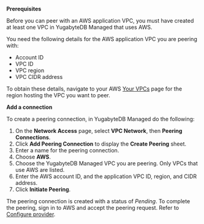 **Prerequisites**

Before you can peer with an AWS application VPC, you must have created at least one VPC in YugabyteDB Managed that uses AWS.

You need the following details for the AWS application VPC you are peering with:

- Account ID
- VPC ID
- VPC region
- VPC CIDR address

To obtain these details, navigate to your AWS [Your VPCs](https://console.aws.amazon.com/vpc/home?#vpcs) page for the region hosting the VPC you want to peer.

**Add a connection**

To create a peering connection, in YugabyteDB Managed do the following:

1. On the **Network Access** page, select **VPC Network**, then **Peering Connections**.
1. Click **Add Peering Connection** to display the **Create Peering** sheet.
1. Enter a name for the peering connection.
1. Choose **AWS**.
1. Choose the YugabyteDB Managed VPC you are peering. Only VPCs that use AWS are listed.
1. Enter the AWS account ID, and the application VPC ID, region, and CIDR address.
1. Click **Initiate Peering**.

The peering connection is created with a status of _Pending_. To complete the peering, sign in to AWS and accept the peering request. Refer to [Configure provider](../cloud-configure-provider/).
